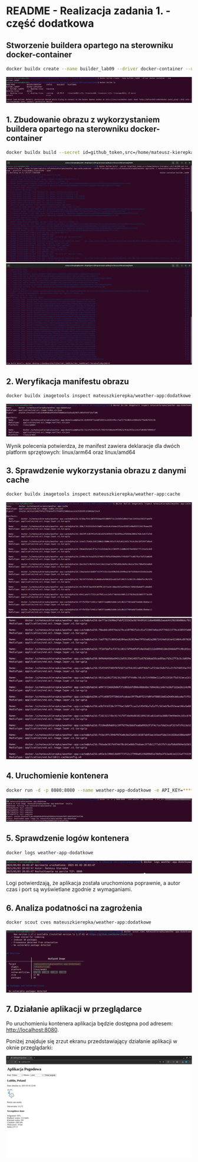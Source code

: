 # README - Realizacja zadania 1. - część dodatkowa

## Stworzenie buildera opartego na sterowniku docker-container

```bash
docker buildx create --name builder_lab09 --driver docker-container --use
```

![Stworzenie buildera](screenshots/buildx_create.png)

## 1. Zbudowanie obrazu z wykorzystaniem buildera opartego na sterowniku docker-container

```bash
docker buildx build --secret id=github_token,src=/home/mateusz-kierepka/.ssh/lab1800_pat.txt -f Dockerfile_dod --cache-to=type=registry,ref=mateuszkierepka/weather-app:cache,mode=max --cache-from=type=registry,ref=mateuszkierepka/weather-app:cache -t mateuszkierepka/weather-app:dodatkowe --platform linux/amd64,linux/arm64 --push .
```

![Zbudowanie obrazu cz.1](screenshots/buildx1.png)
![Zbudowanie obrazu cz.2](screenshots/buildx2.png)

## 2. Weryfikacja manifestu obrazu

```bash
docker buildx imagetools inspect mateuszkierepka/weather-app:dodatkowe
```

![Weryfikacja manifestu](screenshots/manifest.png)

Wynik polecenia potwierdza, że manifest zawiera deklaracje dla dwóch platform sprzętowych: linux/arm64 oraz linux/amd64

## 3. Sprawdzenie wykorzystania obrazu z danymi cache

```bash
docker buildx imagetools inspect mateuszkierepka/weather-app:cache
```

![cache cz.1](screenshots/cache1.png)
![cache cz.2](screenshots/cache2.png)

## 4. Uruchomienie kontenera

```bash
docker run -d -p 8080:8080 --name weather-app-dodatkowe -e API_KEY=***************** mateuszkierepka/weather-app:dodatkowe
```

![Uruchomienie kontenera](screenshots/run_dod.png)

## 5. Sprawdzenie logów kontenera

```bash
docker logs weather-app-dodatkowe
```

![Sprawdzenie logów](screenshots/logs_dod.png)

Logi potwierdzają, że aplikacja została uruchomiona poprawnie, a autor czas i port są wyświetlane zgodnie z wymaganiami.

## 6. Analiza podatności na zagrożenia

```bash
docker scout cves mateuszkierepka/weather-app:dodatkowe
```

![Analiza na podatności](screenshots/scout_dod.png)

## 7. Działanie aplikacji w przeglądarce

Po uruchomieniu kontenera aplikacja będzie dostępna pod adresem: [http://localhost:8080](http://localhost:8080).

Poniżej znajduje się zrzut ekranu przedstawiający działanie aplikacji w oknie przeglądarki:

![Działanie aplikacji](screenshots/web_dod.png)
